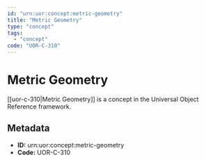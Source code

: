 ```yaml
---
id: "urn:uor:concept:metric-geometry"
title: "Metric Geometry"
type: "concept"
tags:
  - "concept"
code: "UOR-C-310"
---
```


# Metric Geometry

[[uor-c-310|Metric Geometry]] is a concept in the Universal Object Reference framework.

## Metadata

- **ID:** urn:uor:concept:metric-geometry
- **Code:** UOR-C-310
